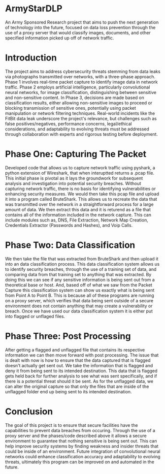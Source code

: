 # ArmyStarDLP
An Army Sponsored Research project that aims to push the next generation of technology into the future, focused on data loss prevention through the use of a proxy server that would classify images, documents, and other specified information picked up off of network traffic.  

# Introduction
The project aims to address cybersecurity threats stemming from data leaks via photographs transmitted over networks, with a three-phase approach. Phase 1 involves real-time packet capture to identify image data in network traffic. Phase 2 employs artificial intelligence, particularly convolutional neural networks, for image classification, distinguishing between sensitive and non-sensitive content. In Phase 3, decisions are made based on classification results, either allowing non-sensitive images to proceed or blocking transmission of sensitive ones, potentially using packet manipulation or network filtering techniques. Real-world incidents like the FitBit data leak underscore the project's relevance, but challenges such as false positives/negatives, performance concerns, legal/ethical considerations, and adaptability to evolving threats must be addressed through collaboration with experts and rigorous testing before deployment.

# Phase One: Capturing The Packet
Developed code that allows us to capture network traffic using pyshark, a python extension of Wireshark, that when interuptted returns a .pcap file.  This initial phase is pivotal as it lays the groundwork for subsequent analysis and investigation into potential security breaches.  Without capturing network traffic, there is no basis for identifying vulnerabilities or enhancing security measures.  We would then take this pcap file and upload it into a program called BruteShark.  This allows us to recreate the data that was transmitted over the network in a straightforward process for a large amount of data.  We then extract this data and it is returend as a file that contains all of the information included in the network capture.  This can include modules such as, DNS, File Extraction, Network Map Creation, Credentials Extractor (Passwords and Hashes), and Voip Calls. 

# Phase Two: Data Classification
We then take the file that was extracted from BruteShark and then upload it into an data classification process. This data classification system allows us to identify security breaches, through the use of a training set of data, and comparing data from that training set to anything that was extracted.  By doing this we can see if any sensitive information is being sent out from a theoretical base or host.  And, based off of what we saw from the Packet Capture this classification system can show us exactly what is being sent from Point A to Point B.  This is because all of these programs are running on a proxy server, which verifies that data being sent outside of a secure environment does not contain anything that may create a vulnerability or breach.  Once we have used our data classification system it is either put into flagged or unflaged files.  

# Phase Three: Post Processing
After getting a flagged and unflagged file that contains its respective information we can then move forward with post processing.  The issue that is dealt with now is how to ensure that the data captured that is flagged doesn't actually get sent out.  We take the information that is flagged and deny it from being sent to its intended destination.  This data that is flagged gets held back for further analysis to see what was sent specifically, and if there is a potential threat should it be sent.  As for the unflagged data, we can alter the original capture so that only the files that are inside of the unflagged folder end up being sent to its intended destination. 

# Conclusion
The goal of this project is to ensure that secure facilities have the capabilities to prevent data breaches from occuring.  Through the use of a proxy server and the phases/code described above it allows a secure environment to guarantee that nothing sensitive is being sent out. This can help improve security systems by finding weakness and insider threats that could be inside of an environment.  Future integration of convolutional neural networks could enhance classification accuracy and adaptability to evolving threats, ultimately this program can be improved on and automated in the future. 
